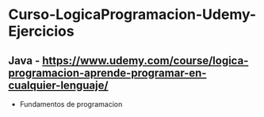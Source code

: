# Curso-LogicaProgramacion-Udemy-Ejercicios
## Java - https://www.udemy.com/course/logica-programacion-aprende-programar-en-cualquier-lenguaje/

- Fundamentos de programacion
